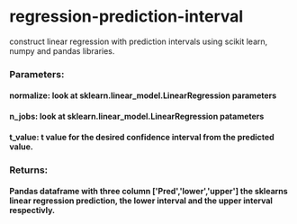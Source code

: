 # regression-prediction-interval
construct linear regression with prediction intervals using scikit learn, numpy and pandas libraries.

### Parameters:
  #### normalize: look at sklearn.linear_model.LinearRegression parameters
  #### n_jobs: look at sklearn.linear_model.LinearRegression patameters
  #### t_value: t value for the desired confidence interval from the predicted value.
  
### Returns:
  #### Pandas dataframe with three column ['Pred','lower','upper'] the sklearns linear regression prediction, the lower interval and the upper interval respectivly.

